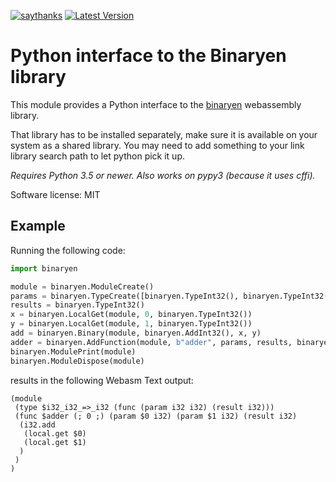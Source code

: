 [![saythanks](https://img.shields.io/badge/say-thanks-ff69b4.svg)](https://saythanks.io/to/irmen)
[![Latest Version](https://img.shields.io/pypi/v/pybinaryen.svg)](https://pypi.python.org/pypi/pybinaryen/)


# Python interface to the Binaryen library

This module provides a Python interface to the
[binaryen](https://github.com/WebAssembly/binaryen) webassembly library.

That library has to be installed separately, make sure it is available on your system as a shared library.
You may need to add something to your link library search path to let python pick it up.

*Requires Python 3.5 or newer.  Also works on pypy3 (because it uses cffi).*

Software license: MIT

## Example

Running the following code:
```python
import binaryen

module = binaryen.ModuleCreate()
params = binaryen.TypeCreate([binaryen.TypeInt32(), binaryen.TypeInt32()], 2)
results = binaryen.TypeInt32()
x = binaryen.LocalGet(module, 0, binaryen.TypeInt32())
y = binaryen.LocalGet(module, 1, binaryen.TypeInt32())
add = binaryen.Binary(module, binaryen.AddInt32(), x, y)
adder = binaryen.AddFunction(module, b"adder", params, results, binaryen.ffi.NULL, 0, add)
binaryen.ModulePrint(module)
binaryen.ModuleDispose(module)
```

results in the following Webasm Text output:
```
(module
 (type $i32_i32_=>_i32 (func (param i32 i32) (result i32)))
 (func $adder (; 0 ;) (param $0 i32) (param $1 i32) (result i32)
  (i32.add
   (local.get $0)
   (local.get $1)
  )
 )
)
```
